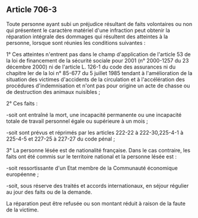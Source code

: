 Article 706-3
----
Toute personne ayant subi un préjudice résultant de faits volontaires ou non qui
présentent le caractère matériel d'une infraction peut obtenir la réparation
intégrale des dommages qui résultent des atteintes à la personne, lorsque sont
réunies les conditions suivantes :

1° Ces atteintes n'entrent pas dans le champ d'application de l'article 53 de la
loi de financement de la sécurité sociale pour 2001 (n° 2000-1257 du 23 décembre
2000) ni de l'article L. 126-1 du code des assurances ni du chapitre Ier de la
loi n° 85-677 du 5 juillet 1985 tendant à l'amélioration de la situation des
victimes d'accidents de la circulation et à l'accélération des procédures
d'indemnisation et n'ont pas pour origine un acte de chasse ou de destruction
des animaux nuisibles ;

2° Ces faits :

-soit ont entraîné la mort, une incapacité permanente ou une incapacité totale
de travail personnel égale ou supérieure à un mois ;

-soit sont prévus et réprimés par les articles 222-22 à 222-30,225-4-1 à 225-4-5
et 227-25 à 227-27 du code pénal ;

3° La personne lésée est de nationalité française. Dans le cas contraire, les
faits ont été commis sur le territoire national et la personne lésée est :

-soit ressortissante d'un Etat membre de la Communauté économique européenne ;

-soit, sous réserve des traités et accords internationaux, en séjour régulier au
jour des faits ou de la demande.

La réparation peut être refusée ou son montant réduit à raison de la faute de la
victime.
